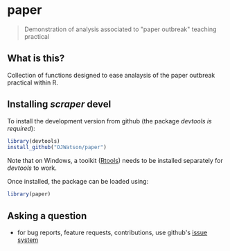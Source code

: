 # paper

> Demonstration of analysis associated to "paper outbreak" teaching practical

## What is this?

Collection of functions designed to ease analaysis of the paper outbreak practical within R.

## Installing *scraper* devel

To install the development version from github (the package *devtools is required*):

  ```r
library(devtools)
install_github("OJWatson/paper")
```
Note that on Windows, a toolkit ([Rtools](https://cran.r-project.org/bin/windows/Rtools/)) needs to be installed separately for *devtools* to work.

Once installed, the package can be loaded using:

  ```r
library(paper)
```

## Asking a question

- for bug reports, feature requests, contributions, use github's [issue system](https://github.com/OJWatson/paper/issues)
